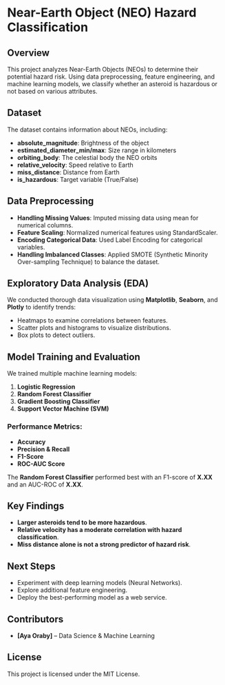 # Near-Earth Object (NEO) Hazard Classification

## Overview
This project analyzes Near-Earth Objects (NEOs) to determine their potential hazard risk. Using data preprocessing, feature engineering, and machine learning models, we classify whether an asteroid is hazardous or not based on various attributes.

## Dataset
The dataset contains information about NEOs, including:
- **absolute_magnitude**: Brightness of the object
- **estimated_diameter_min/max**: Size range in kilometers
- **orbiting_body**: The celestial body the NEO orbits
- **relative_velocity**: Speed relative to Earth
- **miss_distance**: Distance from Earth
- **is_hazardous**: Target variable (True/False)

## Data Preprocessing
- **Handling Missing Values**: Imputed missing data using mean for numerical columns.
- **Feature Scaling**: Normalized numerical features using StandardScaler.
- **Encoding Categorical Data**: Used Label Encoding for categorical variables.
- **Handling Imbalanced Classes**: Applied SMOTE (Synthetic Minority Over-sampling Technique) to balance the dataset.

## Exploratory Data Analysis (EDA)
We conducted thorough data visualization using **Matplotlib**, **Seaborn**, and **Plotly** to identify trends:
- Heatmaps to examine correlations between features.
- Scatter plots and histograms to visualize distributions.
- Box plots to detect outliers.

## Model Training and Evaluation
We trained multiple machine learning models:
1. **Logistic Regression**
2. **Random Forest Classifier**
3. **Gradient Boosting Classifier**
4. **Support Vector Machine (SVM)**

### Performance Metrics:
- **Accuracy**
- **Precision & Recall**
- **F1-Score**
- **ROC-AUC Score**

The **Random Forest Classifier** performed best with an F1-score of **X.XX** and an AUC-ROC of **X.XX**.

## Key Findings
- **Larger asteroids tend to be more hazardous**.
- **Relative velocity has a moderate correlation with hazard classification**.
- **Miss distance alone is not a strong predictor of hazard risk**.

## Next Steps
- Experiment with deep learning models (Neural Networks).
- Explore additional feature engineering.
- Deploy the best-performing model as a web service.


## Contributors
- **[Aya Oraby]** – Data Science & Machine Learning

## License
This project is licensed under the MIT License.


